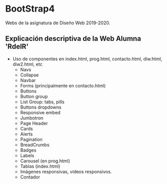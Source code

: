 # BootStrap4
Webs de la asignatura de Diseño Web 2019-2020. 


## Explicación descriptiva de la Web Alumna 'RdelR'

* Uso de componentes en index.html, prog.html, contacto.html, diw.html, diw2.html, etc
  * Navs
  * Collapse
  * Navbar
  * Forms (principalmente en contacto.html)
  * Buttons
  * Button group
  * List Group: tabs, pills
  * Buttons dropdowns
  * Responsive embed
  * Jumbotron
  * Page Header
  * Cards
  * Alerts
  * Pagination
  * BreadCrumbs
  * Badges
  * Labels
  * Carousel (en prog.html)
  * Tablas (index.html)
  * Imágenes responsivas, vídeos responsivos.
  * Contador
